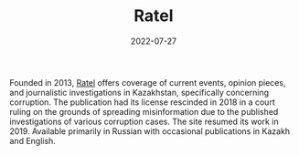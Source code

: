 ﻿---
title: "Ratel"
linkTitle: "Ratel"
contributor: ["Aizada Arystanbek"]
date: 2022-07-27
countries: ["Kazakhstan"]
category: ["Independent media"]
tags: ["media publication", "news", "local media", "corruption"]
date_start: [2013]
date_end: []
data_type: ["news", "investigations"] 
language: ["English", "Kazakh", "Russian"]
description: 
  Offers coverage of current events, opinion pieces, and journalistic investigations in Kazakhstan, specifically concerning corruption.
---

Founded in 2013, [Ratel](https://ratel.kz/) offers coverage of current events, opinion pieces, and journalistic investigations in Kazakhstan, specifically concerning corruption. The publication had its license rescinded in 2018 in a court ruling on the grounds of spreading misinformation due to the published investigations of various corruption cases. The site resumed its work in 2019. Available primarily in Russian with occasional publications in Kazakh and English.

